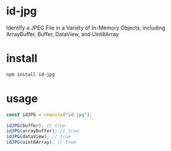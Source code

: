 # id-jpg
Identify a JPEG File in a Variety of In-Memory Objects, including ArrayBuffer, Buffer, DataView, and Uint8Array

# install
```bash
npm install id-jpg
```

# usage
```javascript
const idJPG = require("id-jpg");

idJPG(buffer); // true
idJPG(arrayBuffer); // true
idJPG(dataView); // true
idJPG(uint8Array); // true
```